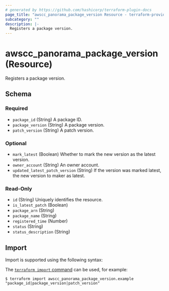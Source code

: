```yaml
---
# generated by https://github.com/hashicorp/terraform-plugin-docs
page_title: "awscc_panorama_package_version Resource - terraform-provider-awscc"
subcategory: ""
description: |-
  Registers a package version.
---
```


# awscc_panorama_package_version (Resource)

Registers a package version.



<!-- schema generated by tfplugindocs -->
## Schema

### Required

- `package_id` (String) A package ID.
- `package_version` (String) A package version.
- `patch_version` (String) A patch version.

### Optional

- `mark_latest` (Boolean) Whether to mark the new version as the latest version.
- `owner_account` (String) An owner account.
- `updated_latest_patch_version` (String) If the version was marked latest, the new version to maker as latest.

### Read-Only

- `id` (String) Uniquely identifies the resource.
- `is_latest_patch` (Boolean)
- `package_arn` (String)
- `package_name` (String)
- `registered_time` (Number)
- `status` (String)
- `status_description` (String)

## Import

Import is supported using the following syntax:

The [`terraform import` command](https://developer.hashicorp.com/terraform/cli/commands/import) can be used, for example:

```shell
$ terraform import awscc_panorama_package_version.example "package_id|package_version|patch_version"
```
